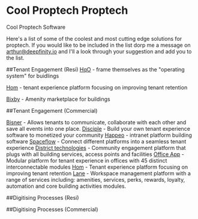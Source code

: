 # Cool Proptech Proptech
Cool Proptech Software

Here's a list of some of the coolest and most cutting edge solutions for  proptech. If you would like to be included in the list dorp me a message on arthur@deepfinity.io and I'll a look through your suggestion and add you to the list.

##Tenant Engagement (Resi)
[HqO](https://www.hqo.co) - frame themselves as the "operating system" for buidlings

[Hom](https://www.iamhom.com/) - tenant experience platform focusing on improving tenant retention 

[Bixby](https://www.livebixby.co/) - Amenity marketplace for buildings


##Tenant Engagement (Commercial)

[Bisner](https://bisner.com/community?utm_campaign=c002&utm_medium=Ad&utm_source=Capterra) - Allows tenants to communicate, collaborate with each other and save all events into one place.
[Disciple](https://www.disciplemedia.com/community-engagement-software/?utm_source=paid&utm_medium=capterra&utm_campaign=community_software&utm_term=community_software&capterra=capterra) - Build your own tenant experience software to monetized your community
[Happeo](https://www.happeo.com/intranet-software-feature?utm_source=capterra&utm_medium=cpc&utm_term=Community&utm_channel=capterra) -  intranet platform building software
[Spaceflow](https://spaceflow.io/en/our-product/?gclid=CjwKCAjw_qb3BRAVEiwAvwq6VrmNW1dlm2E0wViJ0kkRm5U83KGb3FI6GfBLGCFBmSMnDLwLtvMdthoCADwQAvD_BwE) - Connect different platforms into a seamless tenant experience
[District technologies](https://district-tech.com/) - Community engagement platform that plugs with all building services, access points and facilities
[Office App](https://getofficeapp.com/) - Modular platform for tenant experience in offices with 45 distinct interconnectable modules
[Hom](https://www.iamhom.com/) - Tenant experience platform focusing on improving tenant retention 
[Lane](https://www.joinlane.com/managers/) - Workspace management platform with a range of services including: amenities, services, perks, rewards, loyalty, automation and core building activities modules. 


##Digitising Processes (Resi)



##Digitising Processes (Commercial)
